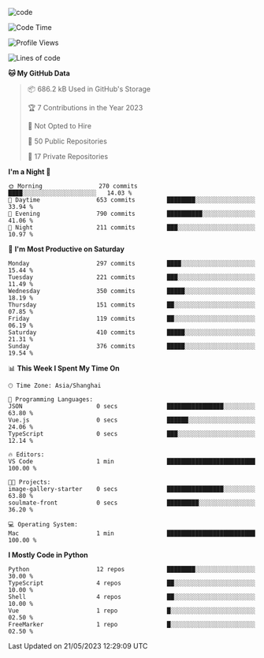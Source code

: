
<!--
**liuyaanng/liuyaanng** is a ✨ _special_ ✨ repository because its `README.md` (this file) appears on your GitHub profile.

Here are some ideas to get you started:

- 🔭 I’m currently working on ...
- 🌱 I’m currently learning ...
- 👯 I’m looking to collaborate on ...
- 🤔 I’m looking for help with ...
- 💬 Ask me about ...
- 📫 How to reach me: ...
- 😄 Pronouns: ...
- ⚡ Fun fact: ...
-->


![code](https://cdn.jsdelivr.net/gh/liuyaanng/liuyaanng@1.0/code.gif) 

<!--START_SECTION:waka-->
![Code Time](http://img.shields.io/badge/Code%20Time-237%20hrs%2022%20mins-blue)

![Profile Views](http://img.shields.io/badge/Profile%20Views-1-blue)

![Lines of code](https://img.shields.io/badge/From%20Hello%20World%20I%27ve%20Written-14.4%20million%20lines%20of%20code-blue)

**🐱 My GitHub Data** 

> 📦 686.2 kB Used in GitHub's Storage 
 > 
> 🏆 7 Contributions in the Year 2023
 > 
> 🚫 Not Opted to Hire
 > 
> 📜 50 Public Repositories 
 > 
> 🔑 17 Private Repositories 
 > 
**I'm a Night 🦉** 

```text
🌞 Morning                270 commits         ████░░░░░░░░░░░░░░░░░░░░░   14.03 % 
🌆 Daytime                653 commits         ████████░░░░░░░░░░░░░░░░░   33.94 % 
🌃 Evening                790 commits         ██████████░░░░░░░░░░░░░░░   41.06 % 
🌙 Night                  211 commits         ███░░░░░░░░░░░░░░░░░░░░░░   10.97 % 
```
📅 **I'm Most Productive on Saturday** 

```text
Monday                   297 commits         ████░░░░░░░░░░░░░░░░░░░░░   15.44 % 
Tuesday                  221 commits         ███░░░░░░░░░░░░░░░░░░░░░░   11.49 % 
Wednesday                350 commits         █████░░░░░░░░░░░░░░░░░░░░   18.19 % 
Thursday                 151 commits         ██░░░░░░░░░░░░░░░░░░░░░░░   07.85 % 
Friday                   119 commits         ██░░░░░░░░░░░░░░░░░░░░░░░   06.19 % 
Saturday                 410 commits         █████░░░░░░░░░░░░░░░░░░░░   21.31 % 
Sunday                   376 commits         █████░░░░░░░░░░░░░░░░░░░░   19.54 % 
```


📊 **This Week I Spent My Time On** 

```text
🕑︎ Time Zone: Asia/Shanghai

💬 Programming Languages: 
JSON                     0 secs              ████████████████░░░░░░░░░   63.80 % 
Vue.js                   0 secs              ██████░░░░░░░░░░░░░░░░░░░   24.06 % 
TypeScript               0 secs              ███░░░░░░░░░░░░░░░░░░░░░░   12.14 % 

🔥 Editors: 
VS Code                  1 min               █████████████████████████   100.00 % 

🐱‍💻 Projects: 
image-gallery-starter    0 secs              ████████████████░░░░░░░░░   63.80 % 
soulmate-front           0 secs              █████████░░░░░░░░░░░░░░░░   36.20 % 

💻 Operating System: 
Mac                      1 min               █████████████████████████   100.00 % 
```

**I Mostly Code in Python** 

```text
Python                   12 repos            ████████░░░░░░░░░░░░░░░░░   30.00 % 
TypeScript               4 repos             ██░░░░░░░░░░░░░░░░░░░░░░░   10.00 % 
Shell                    4 repos             ██░░░░░░░░░░░░░░░░░░░░░░░   10.00 % 
Vue                      1 repo              █░░░░░░░░░░░░░░░░░░░░░░░░   02.50 % 
FreeMarker               1 repo              █░░░░░░░░░░░░░░░░░░░░░░░░   02.50 % 
```




 Last Updated on 21/05/2023 12:29:09 UTC
<!--END_SECTION:waka-->
